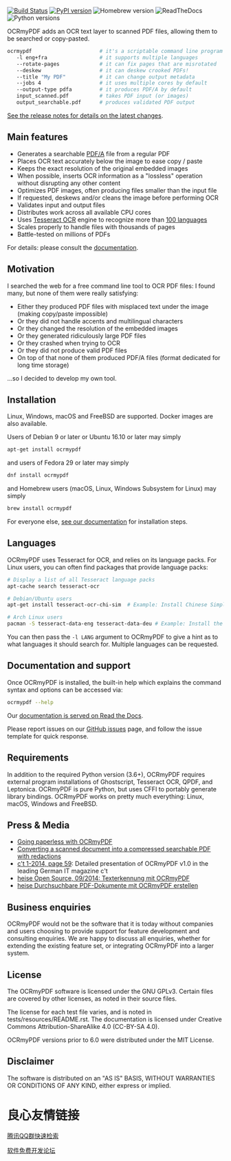  

[![Build Status][azure]](https://dev.azure.com/jim0585/ocrmypdf/_build/latest?definitionId=2&branchName=master) [![PyPI version][pypi]](https://pypi.org/project/ocrmypdf/) ![Homebrew version][homebrew] ![ReadTheDocs][docs] ![Python versions][pyversions]

[azure]: https://dev.azure.com/jim0585/ocrmypdf/_apis/build/status/jbarlow83.OCRmyPDF?branchName=master

[travis]: https://travis-ci.org/jbarlow83/OCRmyPDF.svg?branch=master "Travis build status"

[pypi]: https://img.shields.io/pypi/v/ocrmypdf.svg "PyPI version"

[homebrew]: https://img.shields.io/homebrew/v/ocrmypdf.svg "Homebrew version"

[docs]: https://readthedocs.org/projects/ocrmypdf/badge/?version=latest "RTD"

[pyversions]: https://img.shields.io/pypi/pyversions/ocrmypdf "Supported Python versions"

OCRmyPDF adds an OCR text layer to scanned PDF files, allowing them to be searched or copy-pasted.

```bash
ocrmypdf                      # it's a scriptable command line program
   -l eng+fra                 # it supports multiple languages
   --rotate-pages             # it can fix pages that are misrotated
   --deskew                   # it can deskew crooked PDFs!
   --title "My PDF"           # it can change output metadata
   --jobs 4                   # it uses multiple cores by default
   --output-type pdfa         # it produces PDF/A by default
   input_scanned.pdf          # takes PDF input (or images)
   output_searchable.pdf      # produces validated PDF output
```

[See the release notes for details on the latest changes](https://ocrmypdf.readthedocs.io/en/latest/release_notes.html).

Main features
-------------

- Generates a searchable [PDF/A](https://en.wikipedia.org/?title=PDF/A) file from a regular PDF
- Places OCR text accurately below the image to ease copy / paste
- Keeps the exact resolution of the original embedded images
- When possible, inserts OCR information as a "lossless" operation without disrupting any other content
- Optimizes PDF images, often producing files smaller than the input file
- If requested, deskews and/or cleans the image before performing OCR
- Validates input and output files
- Distributes work across all available CPU cores
- Uses [Tesseract OCR](https://github.com/tesseract-ocr/tesseract) engine to recognize more than [100 languages](https://github.com/tesseract-ocr/tessdata)
- Scales properly to handle files with thousands of pages
- Battle-tested on millions of PDFs

For details: please consult the [documentation](https://ocrmypdf.readthedocs.io/en/latest/).

Motivation
----------

I searched the web for a free command line tool to OCR PDF files: I found many, but none of them were really satisfying:

- Either they produced PDF files with misplaced text under the image (making copy/paste impossible)
- Or they did not handle accents and multilingual characters
- Or they changed the resolution of the embedded images
- Or they generated ridiculously large PDF files
- Or they crashed when trying to OCR
- Or they did not produce valid PDF files
- On top of that none of them produced PDF/A files (format dedicated for long time storage)

...so I decided to develop my own tool.

Installation
------------

Linux, Windows, macOS and FreeBSD are supported. Docker images are also available.

Users of Debian 9 or later or Ubuntu 16.10 or later may simply

```bash
apt-get install ocrmypdf
```

and users of Fedora 29 or later may simply

```bash
dnf install ocrmypdf
```

and Homebrew users (macOS, Linux, Windows Subsystem for Linux) may simply

```bash
brew install ocrmypdf
```

For everyone else, [see our documentation](https://ocrmypdf.readthedocs.io/en/latest/installation.html) for installation steps.

Languages
---------

OCRmyPDF uses Tesseract for OCR, and relies on its language packs. For Linux users, you can often find packages that provide language packs:

```bash
# Display a list of all Tesseract language packs
apt-cache search tesseract-ocr

# Debian/Ubuntu users
apt-get install tesseract-ocr-chi-sim  # Example: Install Chinese Simplified language pack

# Arch Linux users
pacman -S tesseract-data-eng tesseract-data-deu # Example: Install the English and German language packs
```

You can then pass the `-l LANG` argument to OCRmyPDF to give a hint as to what languages it should search for. Multiple languages can be requested.

Documentation and support
-------------------------

Once OCRmyPDF is installed, the built-in help which explains the command syntax and options can be accessed via:

```bash
ocrmypdf --help
```

Our [documentation is served on Read the Docs](https://ocrmypdf.readthedocs.io/en/latest/index.html).

Please report issues on our [GitHub issues](https://github.com/jbarlow83/OCRmyPDF/issues) page, and follow the issue template for quick response.

Requirements
------------

In addition to the required Python version (3.6+), OCRmyPDF requires external program installations of Ghostscript, Tesseract OCR, QPDF, and Leptonica. OCRmyPDF is pure Python, but uses CFFI to portably generate library bindings. OCRmyPDF works on pretty much everything: Linux, macOS, Windows and FreeBSD.

Press & Media
-------------

- [Going paperless with OCRmyPDF](https://medium.com/@ikirichenko/going-paperless-with-ocrmypdf-e2f36143f46a)
- [Converting a scanned document into a compressed searchable PDF with redactions](https://medium.com/@treyharris/converting-a-scanned-document-into-a-compressed-searchable-pdf-with-redactions-63f61c34fe4c)
- [c't 1-2014, page 59](https://heise.de/-2279695): Detailed presentation of OCRmyPDF v1.0 in the leading German IT magazine c't
- [heise Open Source, 09/2014: Texterkennung mit OCRmyPDF](https://heise.de/-2356670)
- [heise Durchsuchbare PDF-Dokumente mit OCRmyPDF erstellen](https://www.heise.de/ratgeber/Durchsuchbare-PDF-Dokumente-mit-OCRmyPDF-erstellen-4607592.html)

Business enquiries
------------------

OCRmyPDF would not be the software that it is today without companies and users choosing to provide support for feature development and consulting enquiries. We are happy to discuss all enquiries, whether for extending the existing feature set, or integrating OCRmyPDF into a larger system.

License
-------

The OCRmyPDF software is licensed under the GNU GPLv3. Certain files are covered by other licenses, as noted in their source files.

The license for each test file varies, and is noted in tests/resources/README.rst. The documentation is licensed under Creative Commons Attribution-ShareAlike 4.0 (CC-BY-SA 4.0).

OCRmyPDF versions prior to 6.0 were distributed under the MIT License.

Disclaimer
----------

The software is distributed on an "AS IS" BASIS, WITHOUT WARRANTIES OR CONDITIONS OF ANY KIND, either express or implied.


 # 良心友情链接

[腾讯QQ群快速检索](http://u.720life.cn/s/8cf73f7c)

[软件免费开发论坛](http://u.720life.cn/s/bbb01dc0)